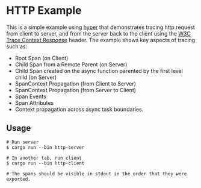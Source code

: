 # HTTP Example

This is a simple example using [hyper] that demonstrates tracing http request
from client to server, and from the server back to the client using the
[W3C Trace Context Response] header. The example shows key aspects of tracing
such as:

- Root Span (on Client)
- Child Span from a Remote Parent (on Server)
- Child Span created on the async function parented by the first level child (on Server)
- SpanContext Propagation (from Client to Server)
- SpanContext Propagation (from Server to Client)
- Span Events
- Span Attributes
- Context propagation across async task boundaries.

[hyper]: https://hyper.rs/
[W3C Trace Context Response]: https://w3c.github.io/trace-context/#traceresponse-header

## Usage

```shell
# Run server
$ cargo run --bin http-server

# In another tab, run client
$ cargo run --bin http-client

# The spans should be visible in stdout in the order that they were exported.
```
